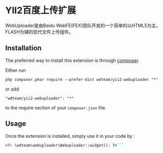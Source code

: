 YII2百度上传扩展
==========
WebUploader是由Baidu WebFE(FEX)团队开发的一个简单的以HTML5为主，FLASH为辅的现代文件上传组件。

Installation
------------

The preferred way to install this extension is through [composer](http://getcomposer.org/download/).

Either run

```
php composer.phar require --prefer-dist wdteam/yii2-webuploader "*"
```

or add

```
"wdteam/yii2-webuploader": "*"
```

to the require section of your `composer.json` file.


Usage
-----

Once the extension is installed, simply use it in your code by  :

```php
<?= \wdteam\webuploader\Webuploader::widget(); ?>```